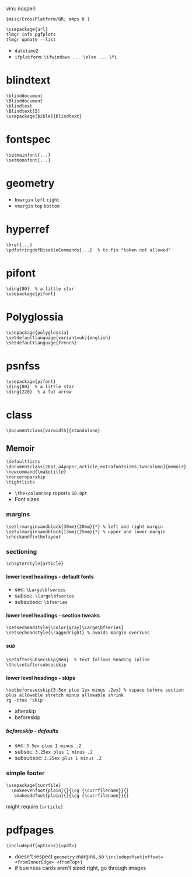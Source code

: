 vim: nospell:

    $misc/CrossPlatform/QR; m4ps 0 1

    \usepackage{url}
    tlmgr info pgfplots
    tlmgr update --list

- `datetime2`
- `ifplatform`: `\ifwindows ... \else ... \fi`

# blindtext
    \blinddocument
    \Blinddocument
    \blindtext
    \Blindtext[5]
    \usepackage[bible]{blindtext}

# fontspec
    \setmainfont{...}
    \setmonofont{...}

# geometry
- `hmargin` `left` `right`
- `vmargin` `top` `bottom`

# hyperref
    \href{...}
    \pdfstringdefDisableCommands{...}  % to fix "token not allowed"

# pifont
    \ding{80}  % a little star
    \usepackage{pifont}

# Polyglossia
    \usepackage{polyglossia}
    \setdefaultlanguage[variant=uk]{english}
    \setdefaultlanguage{french}

# psnfss
    \usepackage{pifont}
    \ding{80}  % a little star
    \ding{220}  % a fat arrow

# class
    \documentclass[varwidth]{standalone}

## Memoir
    \defaultlists
    \documentclass[20pt,a4paper,article,extrafontsizes,twocolumn]{memoir}
    \newcommand{\maketitle}
    \nonzeroparskip
    \tightlists

- `\the\columnsep` reports `10.0pt`
- Font sizes

### margins
    \setlrmarginsandblock{30mm}{20mm}{*} % left and right margin
    \setulmarginsandblock{13mm}{25mm}{*} % upper and lower margin
    \checkandfixthelayout

### sectioning
    \chapterstyle{article}

#### lower level headings - default fonts
- sec: `\Large\bfseries`
- subsec: `\large\bfseries`
- subsubsec: `\bfseries`

#### lower level headings - section tweaks
    \setsecheadstyle{\color{gray}\Large\bfseries}
    \setsecheadstyle{\raggedright} % avoids margin overruns

##### sub
    \setaftersubsecskip{0em}  % text follows heading inline
    \the\setaftersubsecskip

#### lower level headings - skips
    \setbeforesecskip{3.5ex plus 1ex minus .2ex} % vspace before section plus allowable stretch minus allowable shrink
    rg -ttex 'skip'

- afterskip
- beforeskip

##### beforeskip - defaults
- sec: `3.5ex plus 1 minus .2`
- subsec: `3.25ex plus 1 minus .2`
- subsubsec: `3.25ex plus 1 minus .2`

### simple footer
    \usepackage{currfile}
      \makeevenfoot{plain}{}{\cg {\currfilename}}{}
       \makeoddfoot{plain}{}{\cg {\currfilename}}{}

might require `[article]`

# pdfpages
    \includepdf[options]{<pdf>}

- doesn't respect `geometry` margins, so `\includepdfset{offset=<fromInnerEdge> <fromTop>}`
- if business cards aren't sized right, go through images

